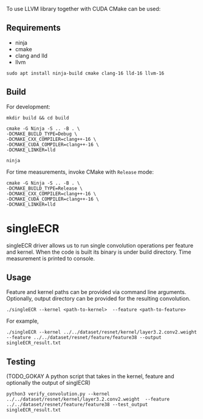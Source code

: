 
To use LLVM library together with CUDA CMake can be used:
## Requirements 
- ninja
- cmake
- clang and lld
- llvm

```shell
sudo apt install ninja-build cmake clang-16 lld-16 llvm-16
```

## Build

For development:
```shell
mkdir build && cd build

cmake -G Ninja -S .. -B . \
-DCMAKE_BUILD_TYPE=Debug \
-DCMAKE_CXX_COMPILER=clang++-16 \
-DCMAKE_CUDA_COMPILER=clang++-16 \
-DCMAKE_LINKER=lld

ninja
```

For time measurements, invoke CMake with `Release` mode:
```shell
cmake -G Ninja -S .. -B . \
-DCMAKE_BUILD_TYPE=Release \
-DCMAKE_CXX_COMPILER=clang++-16 \
-DCMAKE_CUDA_COMPILER=clang++-16 \
-DCMAKE_LINKER=lld
```
# singleECR 
singleECR driver allows us to run single convolution operations per feature and kernel. When the code is built its binary is under build directory. Time measurement is printed to console.

## Usage
Feature and kernel paths can be provided via command line arguments. Optionally, output directory can be provided for the resulting convolution.

```shell
./singleECR --kernel <path-to-kernel>  --feature <path-to-feature>
```
For example,

```shell
./singleECR --kernel ../../dataset/resnet/kernel/layer3.2.conv2.weight  --feature ../../dataset/resnet/feature/feature38 --output singleECR_result.txt
```
## Testing

(TODO_GOKAY A python script that takes in the kernel, feature and optionally the output of singlECR)
```shell
python3 verify_convolution.py --kernel ../../dataset/resnet/kernel/layer3.2.conv2.weight  --feature ../../dataset/resnet/feature/feature38 --test_output singleECR_result.txt
```

